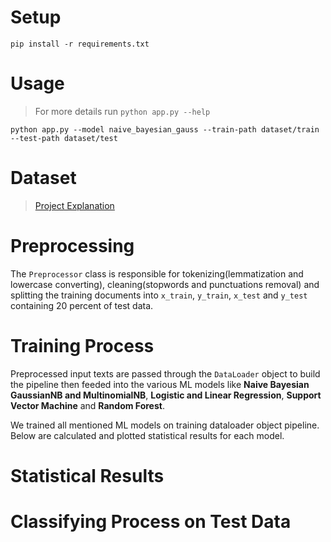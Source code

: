 # Setup

```pip install -r requirements.txt```

# Usage

> For more details run `python app.py --help`

```python app.py --model naive_bayesian_gauss --train-path dataset/train --test-path dataset/test```

# Dataset

> [Project Explanation](https://github.com/HamedBabaei/ML992/tree/main/dataset)

# Preprocessing

The `Preprocessor` class is responsible for tokenizing(lemmatization and lowercase converting), cleaning(stopwords and punctuations removal) and splitting the training documents into `x_train`, `y_train`, `x_test` and `y_test` containing 20 percent of test data.

# Training Process

Preprocessed input texts are passed through the `DataLoader` object to build the pipeline then feeded into the various ML models like **Naive Bayesian GaussianNB and MultinomialNB**, **Logistic and Linear Regression**, **Support Vector Machine** and **Random Forest**.

We trained all mentioned ML models on training dataloader object pipeline. Below are calculated and plotted statistical results for each model. 

# Statistical Results

# Classifying Process on Test Data